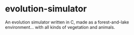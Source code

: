 # evolution-simulator
An evolution simulator written in C, made as a forest-and-lake environment... with all kinds of vegetation and animals. 
